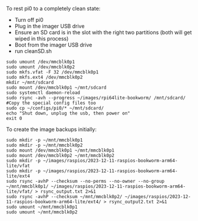 To rest pi0 to a completely clean state:

- Turn off pi0
- Plug in the imager USB drive
- Ensure an SD card is in the slot with the right two partitions (both will get wiped in this process)
- Boot from the imager USB drive
- run cleanSD.sh
```
sudo umount /dev/mmcblk0p1
sudo umount /dev/mmcblk0p2
sudo mkfs.vfat -F 32 /dev/mmcblk0p1
sudo mkfs.ext4 /dev/mmcblk0p2
mkdir ~/mnt/sdcard
sudo mount /dev/mmcblk0p1 ~/mnt/sdcard
sudo systemctl daemon-reload
sudo rsync -avh --progress ~/images/rpi64lite-bookworm/ /mnt/sdcard/
#Copy the special config files too
sudo cp ~/configs/pi0/* ~/mnt/sdcard/
echo "Shut down, unplug the usb, then power on"
exit 0
```


To create the image backups initially:
```
sudo mkdir -p ~/mnt/mmcblk0p1
sudo mkdir -p ~/mnt/mmcblk0p2
sudo mount /dev/mmcblk0p1 ~/mnt/mmcblk0p1
sudo mount /dev/mmcblk0p2 ~/mnt/mmcblk0p2
sudo mkdir -p ~/images/raspios/2023-12-11-raspios-bookworm-arm64-lite/vfat
sudo mkdir -p ~/images/raspios/2023-12-11-raspios-bookworm-arm64-lite/ext4
sudo rsync -avhP --checksum --no-perms --no-owner --no-group ~/mnt/mmcblk0p1/ ~/images/raspios/2023-12-11-raspios-bookworm-arm64-lite/vfat/ > rsync_output.txt 2>&1
sudo rsync -avhP --checksum ~/mnt/mmcblk0p2/ ~/images/raspios/2023-12-11-raspios-bookworm-arm64-lite/ext4/ > rsync_output2.txt 2>&1
sudo umount ~/mnt/mmcblk0p1
sudo umount ~/mnt/mmcblk0p2

```
